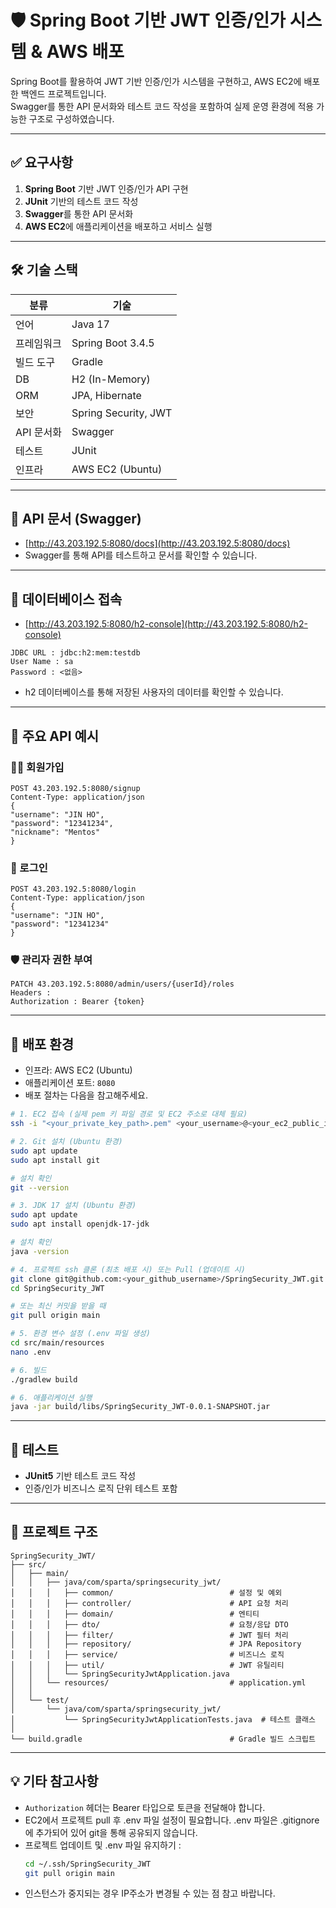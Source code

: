 # 🛡️ Spring Boot 기반 JWT 인증/인가 시스템 & AWS 배포

Spring Boot를 활용하여 JWT 기반 인증/인가 시스템을 구현하고, AWS EC2에 배포한 백엔드 프로젝트입니다.  
Swagger를 통한 API 문서화와 테스트 코드 작성을 포함하여 실제 운영 환경에 적용 가능한 구조로 구성하였습니다.

---

## ✅ 요구사항

1. **Spring Boot** 기반 JWT 인증/인가 API 구현
2. **JUnit** 기반의 테스트 코드 작성
3. **Swagger**를 통한 API 문서화
4. **AWS EC2**에 애플리케이션을 배포하고 서비스 실행

---

## 🛠️ 기술 스택

| 분류         | 기술                                 |
|--------------|--------------------------------------|
| 언어          | Java 17                             |
| 프레임워크     | Spring Boot 3.4.5                   |
| 빌드 도구      | Gradle                              |
| DB           | H2 (In-Memory)                       |
| ORM          | JPA, Hibernate                       |
| 보안         | Spring Security, JWT                |
| API 문서화     | Swagger                             |
| 테스트        | JUnit                               |
| 인프라        | AWS EC2 (Ubuntu)                    |

---

## 📄 API 문서 (Swagger)

- [http://43.203.192.5:8080/docs](http://43.203.192.5:8080/docs)
- Swagger를 통해 API를 테스트하고 문서를 확인할 수 있습니다.

---


## 📇 데이터베이스 접속

- [http://43.203.192.5:8080/h2-console](http://43.203.192.5:8080/h2-console)
```
JDBC URL : jdbc:h2:mem:testdb
User Name : sa
Password : <없음>
```
- h2 데이터베이스를 통해 저장된 사용자의 데이터를 확인할 수 있습니다.

---

## 📌 주요 API 예시

### 🧑‍💻 회원가입


```
POST 43.203.192.5:8080/signup
Content-Type: application/json
{
"username": "JIN HO",
"password": "12341234",
"nickname": "Mentos"
}
```

### 🔐 로그인
```
POST 43.203.192.5:8080/login
Content-Type: application/json
{
"username": "JIN HO",
"password": "12341234"
}
```

### 🛡️ 관리자 권한 부여
```
PATCH 43.203.192.5:8080/admin/users/{userId}/roles
Headers : 
Authorization : Bearer {token}
```

---

## 🚀 배포 환경

- 인프라: AWS EC2 (Ubuntu)
- 애플리케이션 포트: `8080`
- 배포 절차는 다음을 참고해주세요.
```bash
# 1. EC2 접속 (실제 pem 키 파일 경로 및 EC2 주소로 대체 필요)
ssh -i "<your_private_key_path>.pem" <your_username>@<your_ec2_public_ip_or_dns>

# 2. Git 설치 (Ubuntu 환경)
sudo apt update
sudo apt install git

# 설치 확인
git --version

# 3. JDK 17 설치 (Ubuntu 환경)
sudo apt update
sudo apt install openjdk-17-jdk

# 설치 확인
java -version

# 4. 프로젝트 ssh 클론 (최초 배포 시) 또는 Pull (업데이트 시)
git clone git@github.com:<your_github_username>/SpringSecurity_JWT.git
cd SpringSecurity_JWT

# 또는 최신 커밋을 받을 때
git pull origin main

# 5. 환경 변수 설정 (.env 파일 생성)
cd src/main/resources
nano .env

# 6. 빌드
./gradlew build

# 6. 애플리케이션 실행
java -jar build/libs/SpringSecurity_JWT-0.0.1-SNAPSHOT.jar
```

---
## 🧪 테스트

- **JUnit5** 기반 테스트 코드 작성
- 인증/인가 비즈니스 로직 단위 테스트 포함

---
## 📁 프로젝트 구조
```
SpringSecurity_JWT/
├── src/
│   ├── main/
│   │   ├── java/com/sparta/springsecurity_jwt/
│   │   │   ├── common/                          # 설정 및 예외
│   │   │   ├── controller/                      # API 요청 처리
│   │   │   ├── domain/                          # 엔티티
│   │   │   ├── dto/                             # 요청/응답 DTO
│   │   │   ├── filter/                          # JWT 필터 처리
│   │   │   ├── repository/                      # JPA Repository
│   │   │   ├── service/                         # 비즈니스 로직
│   │   │   ├── util/                            # JWT 유틸리티
│   │   │   └── SpringSecurityJwtApplication.java 
│   │   └── resources/                           # application.yml
│   │
│   └── test/
│       └── java/com/sparta/springsecurity_jwt/
│           └── SpringSecurityJwtApplicationTests.java  # 테스트 클래스
│
└── build.gradle                                 # Gradle 빌드 스크립트
```
---

## 💡 기타 참고사항

- `Authorization` 헤더는 Bearer 타입으로 토큰을 전달해야 합니다.
- EC2에서 프로젝트 pull 후 .env 파일 설정이 필요합니다. .env 파일은 .gitignore에 추가되어 있어 git을 통해 공유되지 않습니다.
- 프로젝트 업데이트 및 .env 파일 유지하기 :
  ```bash
  cd ~/.ssh/SpringSecurity_JWT
  git pull origin main
- 인스턴스가 중지되는 경우 IP주소가 변경될 수 있는 점 참고 바랍니다.